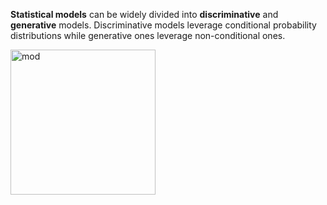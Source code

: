 
**Statistical models** can be widely divided into **discriminative** and **generative** models. Discriminative models leverage conditional probability distributions while generative ones leverage non-conditional ones.

<img width="232" alt="mod" src="https://github.com/ranja-sarkar/stats/assets/101544669/64651d9a-486f-49ae-91a9-7b3749bdf42b">

